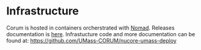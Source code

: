 # Infrastructure
Corum is hosted in containers orcherstrated with [Nomad](https://developer.hashicorp.com/nomad/docs?product_intent=nomad).
Releases documentation is [here](./releases.md).
Infrastucture code and more documentation can be found at:
https://github.com/UMass-CORUM/nucore-umass-deploy
